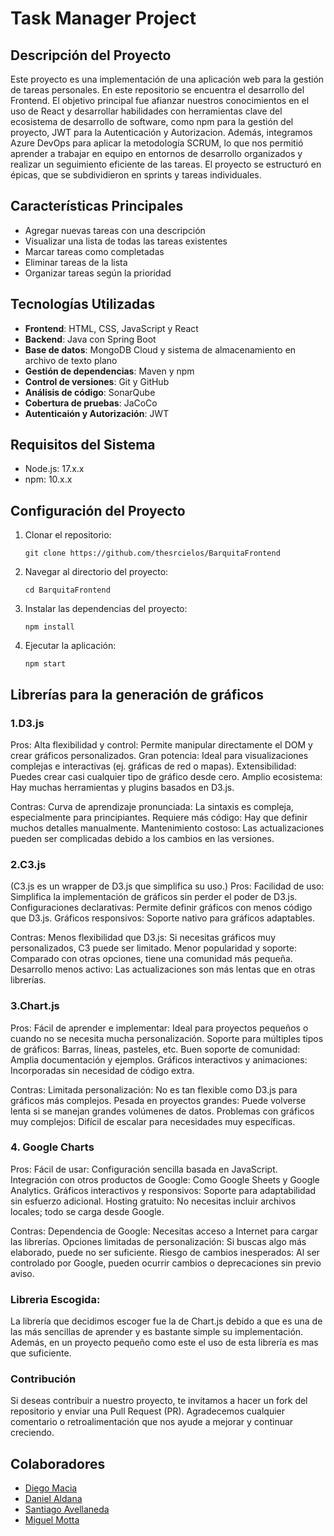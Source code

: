 # Task Manager Project

## Descripción del Proyecto

Este proyecto es una implementación de una aplicación web para la 
gestión de tareas personales. En este repositorio se encuentra el 
desarrollo del Frontend. El objetivo principal fue afianzar 
nuestros conocimientos en el uso de React y 
desarrollar habilidades con herramientas clave del ecosistema de 
desarrollo de software, como npm para la gestión del proyecto, 
JWT para la Autenticación y Autorizacion. Además, integramos Azure 
DevOps para aplicar la metodología SCRUM, lo que nos permitió aprender 
a trabajar en equipo en entornos de desarrollo organizados y realizar 
un seguimiento eficiente de las tareas. El proyecto se estructuró en 
épicas, que se subdividieron en sprints y tareas individuales.


## Características Principales

- Agregar nuevas tareas con una descripción
- Visualizar una lista de todas las tareas existentes
- Marcar tareas como completadas
- Eliminar tareas de la lista
- Organizar tareas según la prioridad

## Tecnologías Utilizadas

- **Frontend**: HTML, CSS, JavaScript y React
- **Backend**: Java con Spring Boot
- **Base de datos**: MongoDB Cloud y sistema de almacenamiento en archivo de texto plano
- **Gestión de dependencias**: Maven y npm
- **Control de versiones**: Git y GitHub
- **Análisis de código**: SonarQube
- **Cobertura de pruebas**: JaCoCo
- **Autenticaión y Autorización**: JWT

## Requisitos del Sistema

- Node.js: 17.x.x
- npm: 10.x.x

## Configuración del Proyecto

1. Clonar el repositorio:
   ```
   git clone https://github.com/thesrcielos/BarquitaFrontend
   ```

2. Navegar al directorio del proyecto:
   ```
   cd BarquitaFrontend
   ```

3. Instalar las dependencias del proyecto:
   ```
   npm install
   ```

4. Ejecutar la aplicación:
   ```
   npm start
   ```
## Librerías para la generación de gráficos
### 1.D3.js
Pros:
    Alta flexibilidad y control: Permite manipular directamente el DOM y crear gráficos personalizados.
    Gran potencia: Ideal para visualizaciones complejas e interactivas (ej. gráficas de red o mapas).
    Extensibilidad: Puedes crear casi cualquier tipo de gráfico desde cero.
    Amplio ecosistema: Hay muchas herramientas y plugins basados en D3.js.

Contras:
    Curva de aprendizaje pronunciada: La sintaxis es compleja, especialmente para principiantes.
    Requiere más código: Hay que definir muchos detalles manualmente.
    Mantenimiento costoso: Las actualizaciones pueden ser complicadas debido a los cambios en las versiones.
    
### 2.C3.js
(C3.js es un wrapper de D3.js que simplifica su uso.)
Pros:
    Facilidad de uso: Simplifica la implementación de gráficos sin perder el poder de D3.js.
    Configuraciones declarativas: Permite definir gráficos con menos código que D3.js.
    Gráficos responsivos: Soporte nativo para gráficos adaptables.

Contras:
    Menos flexibilidad que D3.js: Si necesitas gráficos muy personalizados, C3 puede ser limitado.
    Menor popularidad y soporte: Comparado con otras opciones, tiene una comunidad más pequeña.
    Desarrollo menos activo: Las actualizaciones son más lentas que en otras librerías.
### 3.Chart.js
Pros:
    Fácil de aprender e implementar: Ideal para proyectos pequeños o cuando no se necesita mucha personalización.
    Soporte para múltiples tipos de gráficos: Barras, líneas, pasteles, etc.
    Buen soporte de comunidad: Amplia documentación y ejemplos.
    Gráficos interactivos y animaciones: Incorporadas sin necesidad de código extra.

Contras:
    Limitada personalización: No es tan flexible como D3.js para gráficos más complejos.
    Pesada en proyectos grandes: Puede volverse lenta si se manejan grandes volúmenes de datos.
    Problemas con gráficos muy complejos: Difícil de escalar para necesidades muy específicas.
### 4. Google Charts
Pros:
    Fácil de usar: Configuración sencilla basada en JavaScript.
    Integración con otros productos de Google: Como Google Sheets y Google Analytics.
    Gráficos interactivos y responsivos: Soporte para adaptabilidad sin esfuerzo adicional.
    Hosting gratuito: No necesitas incluir archivos locales; todo se carga desde Google.

Contras:
    Dependencia de Google: Necesitas acceso a Internet para cargar las librerías.
    Opciones limitadas de personalización: Si buscas algo más elaborado, puede no ser suficiente.
    Riesgo de cambios inesperados: Al ser controlado por Google, pueden ocurrir cambios o deprecaciones sin previo aviso.
    
### Libreria Escogida:
La librería que decidimos escoger fue la de Chart.js debido a que es una de las más sencillas de aprender y es bastante simple su implementación. Además, en un proyecto pequeño como este el uso de esta librería es mas que suficiente.


### Contribución

Si deseas contribuir a nuestro proyecto, 
te invitamos a hacer un fork del repositorio y enviar una Pull Request 
(PR). Agradecemos cualquier comentario o retroalimentación que 
nos ayude a mejorar y continuar creciendo.

## Colaboradores
* [Diego Macia]()
* [Daniel Aldana]()
* [Santiago Avellaneda]()
* [Miguel Motta]()
